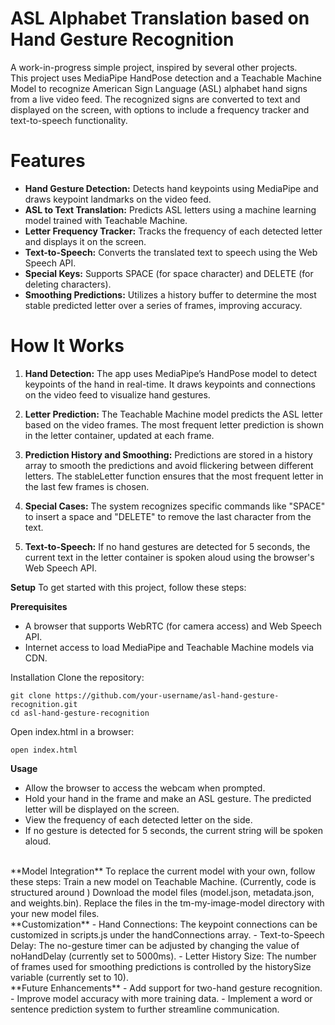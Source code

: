 # ASL Alphabet Translation based on Hand Gesture Recognition
A work-in-progress simple project, inspired by several other projects.<br>
This project uses MediaPipe HandPose detection and a Teachable Machine Model to recognize American Sign Language (ASL) alphabet hand signs from a live video feed. The recognized signs are converted to text and displayed on the screen, with options to include a frequency tracker and text-to-speech functionality.

# Features
- **Hand Gesture Detection:** Detects hand keypoints using MediaPipe and draws keypoint landmarks on the video feed.
- **ASL to Text Translation:** Predicts ASL letters using a machine learning model trained with Teachable Machine.
- **Letter Frequency Tracker:** Tracks the frequency of each detected letter and displays it on the screen.
- **Text-to-Speech:** Converts the translated text to speech using the Web Speech API.
- **Special Keys:** Supports SPACE (for space character) and DELETE (for deleting characters).
- **Smoothing Predictions:** Utilizes a history buffer to determine the most stable predicted letter over a series of frames, improving accuracy.

# How It Works
1. **Hand Detection:**
The app uses MediaPipe’s HandPose model to detect keypoints of the hand in real-time. It draws keypoints and connections on the video feed to visualize hand gestures.

2. **Letter Prediction:**
The Teachable Machine model predicts the ASL letter based on the video frames. The most frequent letter prediction is shown in the letter container, updated at each frame.

3. **Prediction History and Smoothing:**
Predictions are stored in a history array to smooth the predictions and avoid flickering between different letters. The stableLetter function ensures that the most frequent letter in the last few frames is chosen.

4. **Special Cases:**
The system recognizes specific commands like "SPACE" to insert a space and "DELETE" to remove the last character from the text.

5. **Text-to-Speech:**
If no hand gestures are detected for 5 seconds, the current text in the letter container is spoken aloud using the browser's Web Speech API.

**Setup**
To get started with this project, follow these steps:

**Prerequisites**
- A browser that supports WebRTC (for camera access) and Web Speech API.
- Internet access to load MediaPipe and Teachable Machine models via CDN.

Installation
Clone the repository:
```git bash
git clone https://github.com/your-username/asl-hand-gesture-recognition.git
cd asl-hand-gesture-recognition
```
Open index.html in a browser:
```git bash
open index.html
```

**Usage**
- Allow the browser to access the webcam when prompted.
- Hold your hand in the frame and make an ASL gesture. The predicted letter will be displayed on the screen.
- View the frequency of each detected letter on the side.
- If no gesture is detected for 5 seconds, the current string will be spoken aloud.
<br>
**Model Integration**
To replace the current model with your own, follow these steps:
Train a new model on Teachable Machine. (Currently, code is structured around )
Download the model files (model.json, metadata.json, and weights.bin).
Replace the files in the tm-my-image-model directory with your new model files.
<br>
**Customization**
- Hand Connections: The keypoint connections can be customized in scripts.js under the handConnections array.
- Text-to-Speech Delay: The no-gesture timer can be adjusted by changing the value of noHandDelay (currently set to 5000ms).
- Letter History Size: The number of frames used for smoothing predictions is controlled by the historySize variable (currently set to 10).
<br>
**Future Enhancements**
- Add support for two-hand gesture recognition.
- Improve model accuracy with more training data.
- Implement a word or sentence prediction system to further streamline communication.

